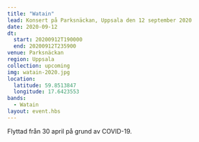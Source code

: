```yaml
---
title: "Watain"
lead: Konsert på Parksnäckan, Uppsala den 12 september 2020
date: 2020-09-12
dt:
  start: 20200912T190000
  end: 20200912T235900
venue: Parksnäckan
region: Uppsala
collection: upcoming
img: watain-2020.jpg
location:
  latitude: 59.8513847
  longitude: 17.6423553
bands:
  - Watain
layout: event.hbs
---
```


Flyttad från 30 april på grund av COVID-19.
